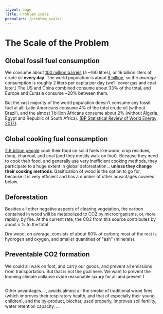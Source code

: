 ```yaml
---
layout: page
Title: Problem Scale
permalink: /problem_scale/
---
```


# The Scale of the Problem

## Global fossil fuel consumption

We consume about <a href="https://www.indexmundi.com/energy/">100 million barrels</a> (á ~160 litres), or 16 billion liters of crude oil **every day**. The world population is about <a href="https://www.cia.gov/library/publications/resources/the-world-factbook/fields/2119.html#xx">8 billion</a>, so the _average_ consumption is roughly 2 liters per capita per day (we'll cover gas and coal later.) The US and China combined consume about 33% of the total, and Europe and Eurasia consume ~20% between them. 

But the vast majority of the world population doesn't consume any fossil fuel at all: Latin Americans consume 4% of the total crude oil (without Brazil), and the almost 1 billion Africans consume about 2% (without Algeria, Egypt and Republic of South Africa). <a href="https://www.bp.com/content/dam/bp/en/corporate/pdf/energy-economics/statistical-review-2017/bp-statistical-review-of-world-energy-2017-full-report.pdf">(BP Statistical Review of World Energy 2017)</a>. 

## Global cooking fuel consumption

<a href="http://dx.doi.org/10.1289/ehp.1205987">2.8 billion people</a> cook their food on solid fuels like wood, crop residues, dung, charcoal, and coal (and they mostly walk on foot). Because they need to cook their food, and generally use very inefficient cooking methods, they participate to a huge extent in global deforestation... **unless they change their cooking methods**. Gasification of wood is the option to go for, because it is very efficient and has a number of other advantages covered below. 

## Deforestation

Besides all other negative aspects of clearing vegetation, the carbon contained in wood will be metabolized to CO2 by microorganisms, or, more rapidly, by fire. At the current rate, the CO2 from this source contributes by about x % to the total  

Dry wood, on average, consists of about 60% of carbon; most of the rest is hydrogen and oxygen, and smaller quantities of "ash" (minerals).  



## Preventable CO2 formation

We could all walk on foot, and carry our goods, and prevent all emissions from transportation. But that is not the goal here. We want to prevent the looming climate collapse ovide reasonable luxury for all and prevent t  

## 

Other advantages...
, avoids almost all the smoke of traditional wood fires (which improves their respiratory health, and that of especially their young children), and the by-product, biochar, used properly, improves soil fertility, water retention capacity, ...
